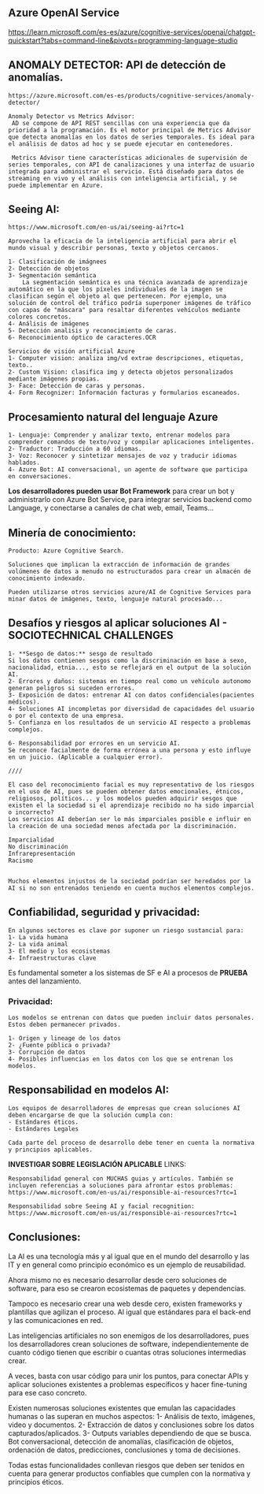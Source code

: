 ## Azure OpenAI Service

https://learn.microsoft.com/es-es/azure/cognitive-services/openai/chatgpt-quickstart?tabs=command-line&pivots=programming-language-studio

## ANOMALY DETECTOR: API de detección de anomalías.

	https://azure.microsoft.com/es-es/products/cognitive-services/anomaly-detector/

	Anomaly Detector vs Metrics Advisor:
	 AD se compone de API REST sencillas con una experiencia que da prioridad a la programación. Es el motor principal de Metrics Advisor que detecta anomalías en los datos de series temporales. Es ideal para el análisis de datos ad hoc y se puede ejecutar en contenedores. 
	 
	 Metrics Advisor tiene características adicionales de supervisión de series temporales, con API de canalizaciones y una interfaz de usuario integrada para administrar el servicio. Está diseñado para datos de streaming en vivo y el análisis con inteligencia artificial, y se puede implementar en Azure.

## Seeing AI: 

	https://www.microsoft.com/en-us/ai/seeing-ai?rtc=1

	Aprovecha la eficacia de la inteligencia artificial para abrir el mundo visual y describir personas, texto y objetos cercanos.

	1- Clasificación de imágnees
	2- Detección de objetos
	3- Segmentación semántica
		La segmentación semántica es una técnica avanzada de aprendizaje automático en la que los píxeles individuales de la imagen se clasifican según el objeto al que pertenecen. Por ejemplo, una solución de control del tráfico podría superponer imágenes de tráfico con capas de "máscara" para resaltar diferentes vehículos mediante colores concretos.
	4- Análisis de imágenes
	5- Detección analisis y reconocimiento de caras.
	6- Reconocimiento óptico de caracteres.OCR

	Servicios de visión artificial Azure
	1- Computer vision: analiza img/vd extrae descripciones, etiquetas, texto..
	2- Custom Vision: clasifica img y detecta objetos personalizados mediante imágenes propias.
	3- Face: Detección de caras y personas.
	4- Form Recognizer: Información facturas y formularios escaneados.

## Procesamiento natural del lenguaje Azure
	1- Lenguaje: Comprender y analizar texto, entrenar modelos para comprender comandos de texto/voz y compilar aplicaciones inteligentes.
	2- Traductor: Traducción a 60 idiomas.
	3- Voz: Reconocer y sintetizar mensajes de voz y traducir idiomas hablados.
	4- Azure Bot: AI conversacional, un agente de software que participa en conversaciones.
**Los desarrolladores pueden usar Bot Framework** para crear un bot y administrarlo con Azure Bot Service, para integrar servicios backend como Language, y conectarse a canales de chat web, email, Teams...

## Minería de conocimiento:	
	Producto: Azure Cognitive Search.

	Soluciones que implican la extracción de información de grandes volúmenes de datos a menudo no estructurados para crear un almacén de conocimiento indexado.

	Pueden utilizarse otros servicios azure/AI de Cognitive Services para minar datos de imágenes, texto, lenguaje natural procesado...
	
## Desafíos y riesgos al aplicar soluciones AI - SOCIOTECHNICAL CHALLENGES
	1- **Sesgo de datos:** sesgo de resultado
	Si los datos contienen sesgos como la discriminación en base a sexo, nacionalidad, etnia..., esto se reflejará en el output de la solución AI.
	2- Errores y daños: sistemas en tiempo real como un vehículo autonomo generan peligros si suceden errores.
	3- Exposición de datos: entrenar AI con datos confidenciales(pacientes médicos).
	4- Soluciones AI incompletas por diversidad de capacidades del usuario o por el contexto de una empresa.
	5- Confianza en los resultados de un servicio AI respecto a problemas complejos.

	6- Responsabilidad por errores en un servicio AI.
	Se reconoce facialmente de forma errónea a una persona y esto influye en un juicio. (Aplicable a cualquier error).

	////
	
	El caso del reconocimiento facial es muy representativo de los riesgos en el uso de AI, pues se pueden obtener datos emocionales, étnicos, religiosos, políticos... y los modelos pueden adquirir sesgos que existen el la sociedad si el aprendizaje recibido no ha sido imparcial o incorrecto?
	Los servicios AI deberían ser lo más imparciales posible e influir en la creación de una sociedad menos afectada por la discriminación.

	Imparcialidad
	No discriminación
	Infrarepresentación
	Racismo


	Muchos elementos injustos de la sociedad podrían ser heredados por la AI si no son entrenados teniendo en cuenta muchos elementos complejos.

## Confiabilidad, seguridad y privacidad:
	En algunos sectores es clave por suponer un riesgo sustancial para:
	1- La vida humana
	2- La vida animal
	3- El medio y los ecosistemas 
	4- Infraestructuras clave

Es fundamental someter a los sistemas de SF e AI a procesos de **PRUEBA** antes del lanzamiento.

### Privacidad: 

	Los modelos se entrenan con datos que pueden incluir datos personales. Estos deben permanecer privados.

	1- Origen y lineage de los datos
	2- ¿Fuente pública o privada?
	3- Corrupción de datos
	4- Posibles influencias en los datos con los que se entrenan los modelos.

## Responsabilidad en modelos AI:

	Los equipos de desarrolladores de empresas que crean soluciones AI deben encargarse de que la solución cumpla con:
	- Estándares éticos.
	- Estándares Legales

	Cada parte del proceso de desarrollo debe tener en cuenta la normativa y principios aplicables.

**INVESTIGAR SOBRE LEGISLACIÓN APLICABLE**
	LINKS: 

	Responsabilidad general con MUCHAS guias y artículos. También se incluyen referencias a soluciones para afrontar estos problemas:
	https://www.microsoft.com/en-us/ai/responsible-ai-resources?rtc=1

	Responsabilidad sobre Seeing AI y facial recognition:
	https://www.microsoft.com/en-us/ai/responsible-ai-resources?rtc=1

## Conclusiones:

La AI es una tecnología más y al igual que en el mundo del desarrollo y las IT y en general como principio económico es un ejemplo de reusabilidad.

Ahora mismo no es necesario desarrollar desde cero soluciones de software, para eso se crearon ecosistemas de paquetes y dependencias.

Tampoco es necesario crear una web desde cero, existen frameworks y plantillas que agilizan el proceso. Al igual que estándares para el back-end y las comunicaciones en red.

Las inteligencias artificiales no son enemigos de los desarrolladores, pues los desarrolladores crean soluciones de software, independientemente de cuanto código tienen que escribir o cuantas otras soluciones intermedias crear.

A veces, basta con usar código para unir los puntos, para conectar APIs y aplicar soluciones existentes a problemas específicos y hacer fine-tuning para ese caso concreto.

Existen numerosas soluciones existentes que emulan las capacidades humanas o las superan en muchos aspectos:
	1- Análisis de texto, imágenes, video y documentos.
	2- Extracción de datos y conclusiones sobre los datos capturados/aplicados.
	3- Outputs variables dependiendo de que se busca. 
	Bot conversacional, detección de anomalías, clasificación de objetos, ordenación de datos, predicciones, conclusiones y toma de decisiones.

Todas estas funcionalidades conllevan riesgos que deben ser tenidos en cuenta para generar productos confiables que cumplen con la normativa y principios éticos.
